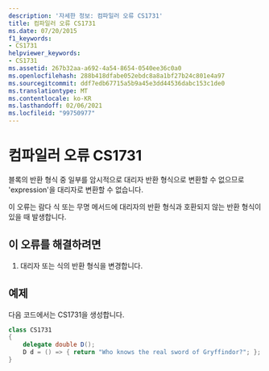 ```yaml
---
description: '자세한 정보: 컴파일러 오류 CS1731'
title: 컴파일러 오류 CS1731
ms.date: 07/20/2015
f1_keywords:
- CS1731
helpviewer_keywords:
- CS1731
ms.assetid: 267b32aa-a692-4a54-8654-0540ee36c0a0
ms.openlocfilehash: 288b418dfabe052ebdc8a8a1bf27b24c801e4a97
ms.sourcegitcommit: ddf7edb67715a5b9a45e3dd44536dabc153c1de0
ms.translationtype: MT
ms.contentlocale: ko-KR
ms.lasthandoff: 02/06/2021
ms.locfileid: "99750977"
---
```

# <a name="compiler-error-cs1731"></a>컴파일러 오류 CS1731

블록의 반환 형식 중 일부를 암시적으로 대리자 반환 형식으로 변환할 수 없으므로 'expression'을 대리자로 변환할 수 없습니다.  
  
 이 오류는 람다 식 또는 무명 메서드에 대리자의 반환 형식과 호환되지 않는 반환 형식이 있을 때 발생합니다.  
  
## <a name="to-correct-this-error"></a>이 오류를 해결하려면  
  
1. 대리자 또는 식의 반환 형식을 변경합니다.  
  
## <a name="example"></a>예제  

 다음 코드에서는 CS1731을 생성합니다.  
  
```csharp  
class CS1731  
{  
    delegate double D();  
    D d = () => { return "Who knows the real sword of Gryffindor?"; };  
}  
```
